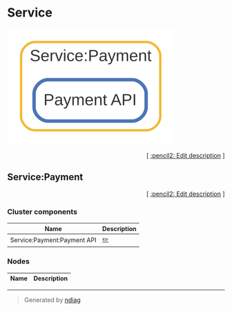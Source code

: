 # Service

![view](layer-service.svg)



<p align="right">
  [ <a href="../../ndiag.descriptions/_layer-service.md">:pencil2: Edit description</a> ]
</p>


## Service:Payment



<p align="right">
  [ <a href="../../ndiag.descriptions/_cluster-service_payment.md">:pencil2: Edit description</a> ]
</p>


### Cluster components

| Name | Description |
| --- | --- |
| Service:Payment:Payment API | <a href="../../ndiag.descriptions/_component-service_payment_payment_api.md">:pencil2:</a> |
### Nodes

| Name | Description |
| --- | --- |

---

> Generated by [ndiag](https://github.com/k1LoW/ndiag)
